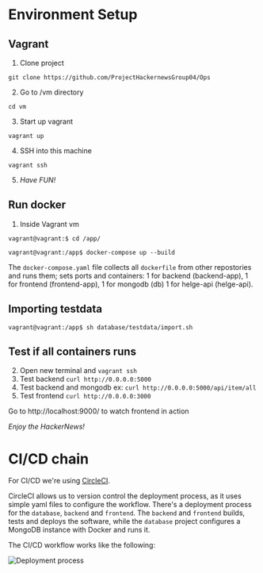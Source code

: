 # Environment Setup

## Vagrant

1. Clone project

``` git clone https://github.com/ProjectHackernewsGroup04/Ops ```

2. Go to /vm directory

``` cd vm ```

3. Start up vagrant

``` vagrant up ```

4. SSH into this machine

``` vagrant ssh ```

5. _Have FUN!_

## Run docker 

1. Inside Vagrant vm


```vagrant@vagrant:$ cd /app/ ```

```vagrant@vagrant:/app$ docker-compose up --build```

The `docker-compose.yaml` file collects all `dockerfile` from other repostories and runs them; sets ports and containers:
1 for backend (backend-app), 1 for frontend (frontend-app), 1 for mongodb (db) 1 for helge-api (helge-api).

## Importing testdata

```vagrant@vagrant:/app$ sh database/testdata/import.sh```

## Test if all containers runs

2. Open new terminal and `vagrant ssh`
3. Test backend `curl http://0.0.0.0:5000`
4. Test backend and mongodb ex: `curl http://0.0.0.0:5000/api/item/all`
5. Test frontend `curl http://0.0.0.0:3000`

Go to http://localhost:9000/ to watch frontend in action

_Enjoy the HackerNews!_

# CI/CD chain
For CI/CD we're using [CircleCI](https://circleci.com/). 

CircleCI allows us to version control the deployment process, as it uses simple yaml files to configure the workflow.
There's a deployment process for the `database`, `backend` and `frontend`. The `backend` and `frontend` builds, tests and deploys the software, while the `database` project configures a MongoDB instance with Docker and runs it.

The CI/CD workflow works like the following:

![Deployment process](https://raw.githubusercontent.com/ProjectHackernewsGroup04/Ops/master/deployment-process.jpg)
